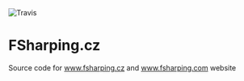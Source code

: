 <img src="https://api.travis-ci.org/fsharping/Website.svg" alt="Travis" />


# FSharping.cz
Source code for www.fsharping.cz and www.fsharping.com website
